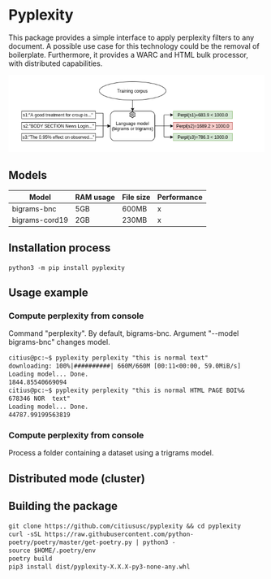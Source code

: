 # Pyplexity

This package provides a simple interface to apply perplexity filters to any document. A possible use case for this technology could be the removal of boilerplate. 
Furthermore, it provides a WARC and HTML bulk processor, with distributed capabilities.

![](imgs/perpl.PNG)

## Models
| Model | RAM usage | File size | Performance |
| --- | --- | --- | --- | 
| bigrams-bnc | 5GB | 600MB | x |
| bigrams-cord19 | 2GB | 230MB | x |

## Installation process
```
python3 -m pip install pyplexity
```
## Usage example

### Compute perplexity from console
Command "perplexity". By default, bigrams-bnc. Argument "--model bigrams-bnc" changes model. 

```
citius@pc:~$ pyplexity perplexity "this is normal text"
downloading: 100%|##########| 660M/660M [00:11<00:00, 59.0MiB/s]
Loading model... Done.
1844.85540669094
citius@pc:~$ pyplexity perplexity "this is normal HTML PAGE BOI%& 678346 NOR  text"
Loading model... Done.
44787.99199563819
```

### Compute perplexity from console


Process a folder containing a dataset using a trigrams model.


## Distributed mode (cluster)

## Building the package

```
git clone https://github.com/citiususc/pyplexity && cd pyplexity
curl -sSL https://raw.githubusercontent.com/python-poetry/poetry/master/get-poetry.py | python3 -
source $HOME/.poetry/env
poetry build
pip3 install dist/pyplexity-X.X.X-py3-none-any.whl
```
